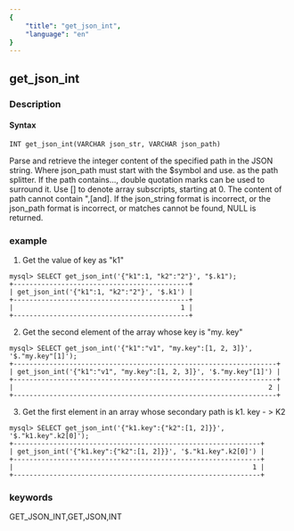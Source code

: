 ```yaml
---
{
    "title": "get_json_int",
    "language": "en"
}
---
```


<!-- 
Licensed to the Apache Software Foundation (ASF) under one
or more contributor license agreements.  See the NOTICE file
distributed with this work for additional information
regarding copyright ownership.  The ASF licenses this file
to you under the Apache License, Version 2.0 (the
"License"); you may not use this file except in compliance
with the License.  You may obtain a copy of the License at

  http://www.apache.org/licenses/LICENSE-2.0

Unless required by applicable law or agreed to in writing,
software distributed under the License is distributed on an
"AS IS" BASIS, WITHOUT WARRANTIES OR CONDITIONS OF ANY
KIND, either express or implied.  See the License for the
specific language governing permissions and limitations
under the License.
-->

## get_json_int
### Description
#### Syntax

`INT get_json_int(VARCHAR json_str, VARCHAR json_path)`


Parse and retrieve the integer content of the specified path in the JSON string.
Where json_path must start with the $symbol and use. as the path splitter. If the path contains..., double quotation marks can be used to surround it.
Use [] to denote array subscripts, starting at 0.
The content of path cannot contain ",[and].
If the json_string format is incorrect, or the json_path format is incorrect, or matches cannot be found, NULL is returned.

### example

1. Get the value of key as "k1"

```
mysql> SELECT get_json_int('{"k1":1, "k2":"2"}', "$.k1");
+--------------------------------------------+
| get_json_int('{"k1":1, "k2":"2"}', '$.k1') |
+--------------------------------------------+
|                                          1 |
+--------------------------------------------+
```

2. Get the second element of the array whose key is "my. key"

```
mysql> SELECT get_json_int('{"k1":"v1", "my.key":[1, 2, 3]}', '$."my.key"[1]');
+------------------------------------------------------------------+
| get_json_int('{"k1":"v1", "my.key":[1, 2, 3]}', '$."my.key"[1]') |
+------------------------------------------------------------------+
|                                                                2 |
+------------------------------------------------------------------+
```

3. Get the first element in an array whose secondary path is k1. key - > K2
```
mysql> SELECT get_json_int('{"k1.key":{"k2":[1, 2]}}', '$."k1.key".k2[0]');
+--------------------------------------------------------------+
| get_json_int('{"k1.key":{"k2":[1, 2]}}', '$."k1.key".k2[0]') |
+--------------------------------------------------------------+
|                                                            1 |
+--------------------------------------------------------------+
```
### keywords
GET_JSON_INT,GET,JSON,INT
